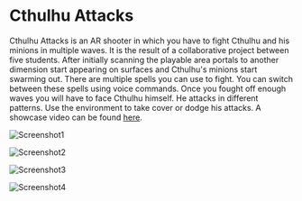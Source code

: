 # Cthulhu Attacks
 
Cthulhu Attacks is an AR shooter in which you have to fight Cthulhu and his minions in multiple waves. It is the result of a collaborative project between five students. 
After initially scanning the playable area portals to another dimension start appearing on surfaces and Cthulhu's minions start swarming out. 
There are multiple spells you can use to fight. You can switch between these spells using voice commands. 
Once you fought off enough waves you will have to face Cthulhu himself. He attacks in different patterns. Use the environment to take cover or dodge his attacks. A showcase video can be found [here](https://youtu.be/3qEliUaHIwQ "Showcase").

![Screenshot1](https://user-images.githubusercontent.com/75141542/181497222-078e069f-c815-4390-867f-ef7a38ad519c.png)

![Screenshot2](https://user-images.githubusercontent.com/75141542/181497233-d640d5fd-ff31-428c-8325-c66abd9f47c9.png)

![Screenshot3](https://user-images.githubusercontent.com/75141542/181497241-22efb783-7bb3-441d-a72a-36783739c700.png)

![Screenshot4](https://user-images.githubusercontent.com/75141542/181497249-af8f22c2-9fa0-486c-a716-fa2121163918.png)
